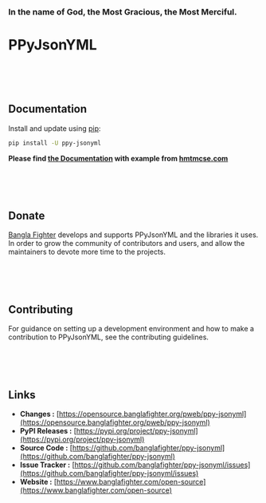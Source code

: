 ### In the name of God, the Most Gracious, the Most Merciful.

# PPyJsonYML



<br/><br/><br/>
## Documentation
Install and update using [pip](https://pip.pypa.io/en/stable/getting-started/):
```bash
pip install -U ppy-jsonyml
```

**Please find [the Documentation]() with example from [hmtmcse.com]()**


<br/><br/><br/>
## Donate
[Bangla Fighter](https://www.banglafighter.com/) develops and supports PPyJsonYML and the libraries it uses. In order to grow
the community of contributors and users, and allow the maintainers to devote more time to the projects.


<br/><br/><br/>
## Contributing
For guidance on setting up a development environment and how to make a contribution to PPyJsonYML, see the contributing guidelines.


<br/><br/><br/>
## Links
* **Changes :** [https://opensource.banglafighter.org/pweb/ppy-jsonyml](https://opensource.banglafighter.org/pweb/ppy-jsonyml)
* **PyPI Releases :** [https://pypi.org/project/ppy-jsonyml](https://pypi.org/project/ppy-jsonyml)
* **Source Code :** [https://github.com/banglafighter/ppy-jsonyml](https://github.com/banglafighter/ppy-jsonyml)
* **Issue Tracker :** [https://github.com/banglafighter/ppy-jsonyml/issues](https://github.com/banglafighter/ppy-jsonyml/issues)
* **Website :** [https://www.banglafighter.com/open-source](https://www.banglafighter.com/open-source)

